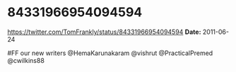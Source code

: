 # 84331966954094594
https://twitter.com/TomFrankly/status/84331966954094594
**Date:** 2011-06-24

#FF our new writers @HemaKarunakaram @vishrut @PracticalPremed @cwilkins88
